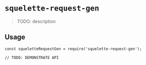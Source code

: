 # `squelette-request-gen`

> TODO: description

## Usage

```
const squeletteRequestGen = require('squelette-request-gen');

// TODO: DEMONSTRATE API
```
